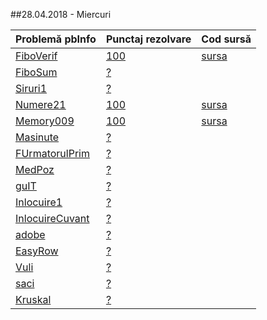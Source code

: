 
##28.04.2018 - Miercuri


| Problemă pbInfo| Punctaj rezolvare  | Cod sursă |
|---------------|---------------------|-----------|
| [FiboVerif](https://www.pbinfo.ro/?pagina=probleme&id=256)    	| [100](https://www.pbinfo.ro/?pagina=judge-board&user=loboda&id_problema=256)	| [sursa](surse/FiboVerif) |
| [FiboSum](https://www.pbinfo.ro/?pagina=probleme&id=257)      	| [?](https://www.pbinfo.ro/?pagina=judge-board&user=loboda&id_problema=257)	| [](surse/) |    
| [Siruri1](https://www.pbinfo.ro/?pagina=probleme&id=1307)     	| [?](https://www.pbinfo.ro/?pagina=judge-board&user=loboda&id_problema=1307)	| [](surse/) |    
| [Numere21](https://www.pbinfo.ro/?pagina=probleme&id=2305)    	| [100](https://www.pbinfo.ro/?pagina=judge-board&user=loboda&id_problema=2305)	| [sursa](surse/numere21) |   
| [Memory009](https://www.pbinfo.ro/?pagina=probleme&id=2302)   	| [100](https://www.pbinfo.ro/?pagina=judge-board&user=loboda&id_problema=2302)	| [sursa](surse/Memory009) |  
| [Masinute](https://www.pbinfo.ro/?pagina=probleme&id=1838)    	| [?](https://www.pbinfo.ro/?pagina=judge-board&user=loboda&id_problema=1838)	| [](surse/) |   
| [FUrmatorulPrim](https://www.pbinfo.ro/?pagina=probleme&id=75)	| [?](https://www.pbinfo.ro/?pagina=judge-board&user=loboda&id_problema=75)	    | [](surse/) |
| [MedPoz](https://www.pbinfo.ro/?pagina=probleme&id=234)       	| [?](https://www.pbinfo.ro/?pagina=judge-board&user=loboda&id_problema=234)	| [](surse/) |     
| [guIT](https://www.pbinfo.ro/?pagina=probleme&id=2312)        	| [?](https://www.pbinfo.ro/?pagina=judge-board&user=loboda&id_problema=2312)	| [](surse/) |       
| [Inlocuire1](https://www.pbinfo.ro/?pagina=probleme&id=807)   	| [?](https://www.pbinfo.ro/?pagina=judge-board&user=loboda&id_problema=807)	| [](surse/) |
| [InlocuireCuvant](https://www.pbinfo.ro/?pagina=probleme&id=188)  | [?](https://www.pbinfo.ro/?pagina=judge-board&user=loboda&id_problema=188)    | [](surse/) |
| [adobe](https://www.pbinfo.ro/?pagina=probleme&id=2246)       	| [?](https://www.pbinfo.ro/?pagina=judge-board&user=loboda&id_problema=2246)	| [](surse/) |      
| [EasyRow](https://www.pbinfo.ro/?pagina=probleme&id=2420)     	| [?](https://www.pbinfo.ro/?pagina=judge-board&user=loboda&id_problema=2420)	| [](surse/) |    
| [Vuli](https://www.pbinfo.ro/?pagina=probleme&id=2016)        	| [?](https://www.pbinfo.ro/?pagina=judge-board&user=loboda&id_problema=2016)	| [](surse/) |     
| [saci](https://www.pbinfo.ro/?pagina=probleme&id=2310)        	| [?](https://www.pbinfo.ro/?pagina=judge-board&user=loboda&id_problema=2310)	| [](surse/) |       
| [Kruskal](https://www.pbinfo.ro/?pagina=probleme&id=592)      	| [?](https://www.pbinfo.ro/?pagina=judge-board&user=loboda&id_problema=592)	| [](surse/) |     